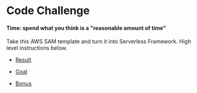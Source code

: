 # Code Challenge

#### Time: spend what you think is a "reasonable amount of time"

Take this AWS SAM template and turn it into Serverless Framework. High level instructions below.

* [Result](#result)

* [Goal](#goal)

* [Bonus](#bonus)